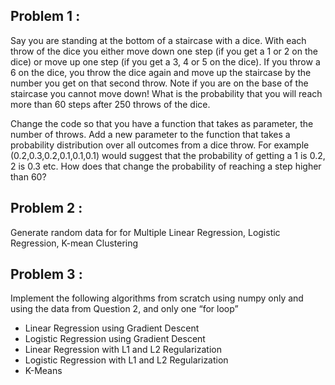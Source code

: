 ## Problem 1 : 
Say you are standing at the bottom of a staircase with  a dice. With each throw of the dice you either move down one step (if you get a 1 or 2 on the dice) or move up one step (if you get a 3, 4 or 5 on the dice). If you throw a 6 on the dice, you throw the dice again and move up the staircase by the number you get on that second throw. Note if you are on the base of the staircase you cannot move down! What is the probability that you will reach more than 60 steps after 250 throws of the dice. 

Change the code so that you have a function that takes as parameter, the number of throws. Add a new parameter to the function that takes a probability distribution over all outcomes from a dice throw. For example (0.2,0.3,0.2,0.1,0.1,0.1) would suggest that the probability of getting a 1 is 0.2, 2 is 0.3 etc. How does that change the probability of reaching a step higher than 60?

## Problem 2 : 
Generate random data for for Multiple Linear Regression, Logistic Regression, K-mean Clustering

## Problem 3 :
Implement the following algorithms from scratch using numpy only and using the data from Question 2, and only one “for loop” 
- Linear Regression using Gradient Descent
- Logistic Regression using Gradient Descent
- Linear Regression with L1 and L2 Regularization
- Logistic Regression with  L1 and L2 Regularization
- K-Means 

